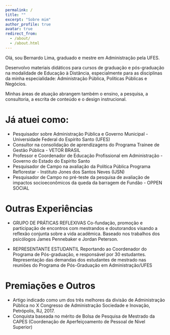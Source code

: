 ```yaml
---
permalink: /
title: ""
excerpt: "Sobre mim"
author_profile: true
avatar: true
redirect_from: 
  - /about/
  - /about.html
---
```



Olá, sou Bernardo Lima, graduado e mestre em Administração pela UFES.

Desenvolvo materiais didáticos para cursos de graduação e pós-graduação na modalidade de Educação à Distância, especialmente para as disciplinas da minha especialidade: Administração Pública, Políticas Públicas e Negócios.

Minhas áreas de atuação abrangem também o ensino, a pesquisa, a consultoria, a escrita de conteúdo e o design instrucional. 

Já atuei como:
======
* Pesquisador sobre Administração Pública e Governo Municipal - Universidade Federal do Espírito Santo (UFES)
* Consultor na consolidação de aprendizagens do Programa Trainee de Gestão Pública - VETOR BRASIL
* Professor e Coordenador de Educação Profissional em Administração - Governo do Estado do Espírito Santo
* Pesquisador de Campo na avaliação da Política Pública Programa Reflorestar - Instituto Jones dos Santos Neves (IJSN)
* Pesquisador de Campo no pré-teste da pesquisa de avaliação de impactos socioeconômicos da queda da barragem de Fundão - OPPEN SOCIAL

Outras Experiências
======
* GRUPO DE PRÁTICAS REFLEXIVAS 
Co-fundação, promoção e participação de encontros com mestrandos e doutorandos visando a reflexão
conjunta sobre a vida acadêmica. Baseado nos trabalhos dos psicólogos James Pennebaker e Jordan
Peterson.

* REPRESENTANTE ESTUDANTIL
Reportando ao Coordenador do Programa de Pós-graduação, e responsável por 30 estudantes.
Representação das demandas dos estudantes de mestrado nas reuniões do Programa de Pós-Graduação em
Administração/UFES

Premiações e Outros
======
* Artigo indicado como um dos três melhores da divisão de Administração Pública no X Congresso de
Administração Sociedade e Inovação, Petrópolis, RJ, 2017.
* Conquista baseada no mérito de Bolsa de Pesquisa de Mestrado da CAPES (Coordenação de Aperfeiçoamento de Pessoal de Nível Superior)
